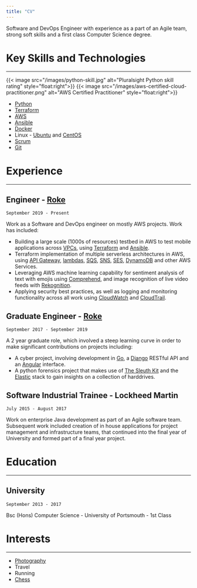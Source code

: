 ```yaml
---
title: "CV"
---
```


Software and DevOps Engineer with experience as a part of an Agile team, strong soft skills and a first class Computer Science degree.


# Key Skills and Technologies
---

{{< image src="/images/python-skill.jpg" alt="Pluralsight Python skill rating" style="float:right">}}
{{< image src="/images/aws-certified-cloud-practitioner.png" alt="AWS Certified Practitioner" style="float:right">}}

* [Python](https://www.python.org/)
* [Terraform](https://www.terraform.io/)
* [AWS](https://aws.amazon.com/)
* [Ansible](https://www.ansible.com/)
* [Docker](https://www.docker.com/)
* Linux - [Ubuntu](https://ubuntu.com/) and [CentOS](https://www.centos.org/)
* [Scrum](https://www.scrum.org/)
* [Git](https://git-scm.com/)


# Experience
---

## Engineer - [Roke](https://www.roke.co.uk/)
`September 2019 - Present`

Work as a Software and DevOps engineer on mostly AWS projects. Work has included:
 
+ Building a large scale (1000s of resources) testbed in AWS to test mobile applications across [VPCs](https://aws.amazon.com/vpc/), using [Terraform](https://www.terraform.io/) and [Ansible](https://www.ansible.com/).
+ Terraform implementation of multiple serverless architectures in AWS, using [API Gateway](https://aws.amazon.com/api-gateway/), [lambdas](https://aws.amazon.com/lambda/), [SQS](https://aws.amazon.com/sqs/), [SNS](https://aws.amazon.com/sns/), [SES](https://aws.amazon.com/ses/), [DynamoDB](https://aws.amazon.com/dynamodb/) and other AWS Services.
+ Leveraging AWS machine learning capability for sentiment analysis of text with emojis using [Comprehend](https://aws.amazon.com/comprehend/), and image recognition of live video feeds with [Rekognition](https://aws.amazon.com/rekognition/).
+ Applying security best practices, as well as logging and monitoring functionality across all work using [CloudWatch](https://aws.amazon.com/cloudwatch/) and [CloudTrail](https://aws.amazon.com/cloudtrail/).


## Graduate Engineer - [Roke](https://www.roke.co.uk/)
`September 2017 - September 2019`

A 2 year graduate role, which involved a steep learning curve in order to make significant contributions on projects including:

+ A cyber project, involving development in [Go](https://golang.org/), a [Django](https://www.djangoproject.com/) RESTful API and an [Angular](https://angular.io/) interface.
+ A python forensics project that makes use of [The Sleuth Kit](https://www.sleuthkit.org/) and the [Elastic](https://www.elastic.co/) stack to gain insights on a collection of harddrives.

## Software Industrial Trainee - Lockheed Martin
`July 2015 - August 2017`
    
Work on enterprise Java development as part of an Agile software team. Subsequent work included creation of in house applications for project management and infrastructure teams, that continued into the final year of University and formed part of a final year project.


# Education
---

## University
`September 2013 - 2017`  

Bsc (Hons) Computer Science - University of Portsmouth - 1st Class



# Interests
---
* [Photography](https://www.flickr.com/people/191724125@N04/)
* Travel
* Running
* [Chess](https://www.chess.com/member/hajkeats)
